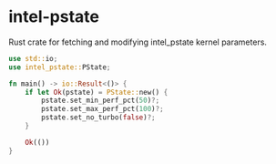 # intel-pstate

Rust crate for fetching and modifying intel_pstate kernel parameters.

```rust
use std::io;
use intel_pstate::PState;

fn main() -> io::Result<()> {
    if let Ok(pstate) = PState::new() {
        pstate.set_min_perf_pct(50)?;
        pstate.set_max_perf_pct(100)?;
        pstate.set_no_turbo(false)?;
    }

    Ok(())
}
```